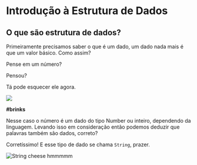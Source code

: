 # Introdução à Estrutura de Dados

## O que são estrutura de dados?

Primeiramente precisamos saber o que é um dado, um dado nada mais é que um valor básico. Como assim?

Pense em um número?

Pensou?

Tá pode esquecer ele agora.

![](http://geradormemes.com/media/created/gp8czx.jpg)

**#brinks**

Nesse caso o número é um dado do tipo Number ou inteiro, dependendo da linguagem. Levando isso em consideração então podemos deduzir que palavras também são dados, correto?

Corretíssimo! E esse tipo de dado se chama `String`, prazer.

![String cheese hmmmmm](http://www.quickmeme.com/img/52/521b344514500c3f89fe1f372149331d0bae6865669343a74707d539373eea69.jpg)